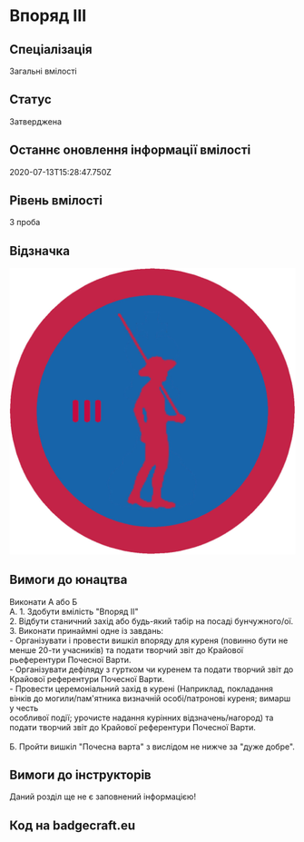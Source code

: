 # Впоряд ІІІ

## Спеціалізація

Загальні вмілості

## Статус

Затверджена

## Останнє оновлення інформації вмілості

2020-07-13T15:28:47.750Z

## Рівень вмілості

3 проба

## Відзначка

![Відзначка](../images/Vporiad_III/_______3.jpg)

## Вимоги до юнацтва

<div>Виконати А або Б</div><div>А. 1. Здобути вмілість "Впоряд ІІ"</div><div>2. Відбути станичний захід або будь-який табір на посаді бунчужного/ої.</div><div>3. Виконати принаймні одне із завдань:</div><div>- Організувати і провести вишкіл впоряду для куреня (повинно бути не менше 20-ти учасників) та подати творчий звіт до Крайової рьеферентури Почесної Варти.</div><div>- Організувати дефіляду з гуртком чи куренем та подати творчий звіт до Крайової референтури Почесної Варти.</div><div>- Провести церемоніальний захід в курені (Наприклад, покладання вінків до могили/пам'ятника визначній особі/патронові куреня; вимарш у честь</div><div>особливої події; урочисте надання курінних відзначень/нагород) та подати творчий звіт до Крайової референтури Почесної Варти.</div><div><br>Б. Пройти вишкіл "Почесна варта" з вислідом не нижче за "дуже добре".</div>

## Вимоги до інструкторів

Даний розділ ще не є заповнений інформацією!

## Код на badgecraft.eu


